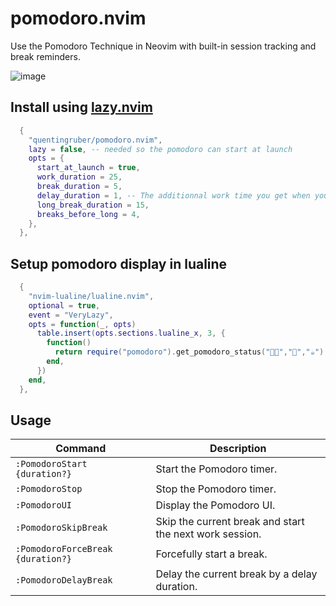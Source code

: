 # pomodoro.nvim

Use the Pomodoro Technique in Neovim with built-in session tracking and break reminders.

![image](https://github.com/user-attachments/assets/71b3b980-4d4a-433f-b847-689794c35709)

## Install using [lazy.nvim](https://github.com/folke/lazy.nvim)

```lua
  {
    "quentingruber/pomodoro.nvim",
    lazy = false, -- needed so the pomodoro can start at launch
    opts = {
      start_at_launch = true,
      work_duration = 25,
      break_duration = 5,
      delay_duration = 1, -- The additionnal work time you get when you delay a break
      long_break_duration = 15,
      breaks_before_long = 4,
    },
  },

```

## Setup pomodoro display in lualine

```lua
  {
    "nvim-lualine/lualine.nvim",
    optional = true,
    event = "VeryLazy",
    opts = function(_, opts)
      table.insert(opts.sections.lualine_x, 3, {
        function()
          return require("pomodoro").get_pomodoro_status("🍅❌","🍅","☕")
        end,
      })
    end,
  },

```

## Usage

| Command                           | Description                                             |
| --------------------------------- | ------------------------------------------------------- |
| `:PomodoroStart {duration?}`      | Start the Pomodoro timer.                               |
| `:PomodoroStop`                   | Stop the Pomodoro timer.                                |
| `:PomodoroUI`                     | Display the Pomodoro UI.                                |
| `:PomodoroSkipBreak`              | Skip the current break and start the next work session. |
| `:PomodoroForceBreak {duration?}` | Forcefully start a break.                               |
| `:PomodoroDelayBreak`             | Delay the current break by a delay duration.            |
